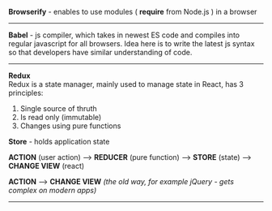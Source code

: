 **Browserify** - enables to use modules ( **require** from Node.js ) in a browser

--------------------------------------------------------------------------------------------------------------------------------------------------

**Babel** - js compiler, which takes in newest ES code and compiles into regular javascript for all browsers.
Idea here is to write the latest js syntax so that developers have similar understanding of code.

--------------------------------------------------------------------------------------------------------------------------------------------------

**Redux**  
Redux is a state manager, mainly used to manage state in React, has 3 principles:
1) Single source of thruth
2) Is read only (immutable)
3) Changes using pure functions

**Store** - holds application state

**ACTION** (user action) --> **REDUCER** (pure function) --> **STORE** (state) --> **CHANGE VIEW** (react)

**ACTION** --> **CHANGE VIEW** *(the old way, for example jQuery - gets complex on modern apps)*

--------------------------------------------------------------------------------------------------------------------------------------------------
